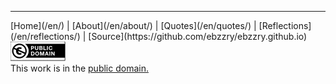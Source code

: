 
***
<div class="footer">

<div class="text-small">
[Home](/en/) | [About](/en/about/) | [Quotes](/en/quotes/) | [Reflections](/en/reflections/) | [Source](https://github.com/ebzzry/ebzzry.github.io)
</div>

<div class="text-x-small">
<a rel="license" href="https://creativecommons.org/publicdomain/zero/1.0/deed.en"><img alt="CC0 1.0 Universal (CC0 1.0) Public Domain Dedication" class="cc" src="/images/site/cc0-88x31.webp" /></a><br>
This work is in the <a rel="license" href="https://creativecommons.org/publicdomain/zero/1.0/deed.en">public domain.</a><br>
</div>

</div>

